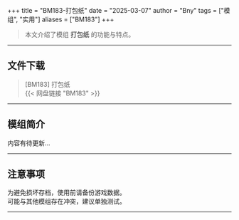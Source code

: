 +++
title = "BM183-打包纸"
date = "2025-03-07"
author = "Bny"
tags = ["模组", "实用"]
aliases = ["BM183"]
+++

> 本文介绍了模组 **打包纸** 的功能与特点。

---

## 文件下载

> [BM183] 打包纸  
{{< 网盘链接 "BM183" >}}  

---

## 模组简介

>  
内容有待更新...  

---

## 注意事项

>  
为避免损坏存档，使用前请备份游戏数据。  
可能与其他模组存在冲突，建议单独测试。  

---

